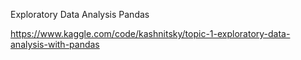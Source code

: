 Exploratory Data Analysis Pandas

https://www.kaggle.com/code/kashnitsky/topic-1-exploratory-data-analysis-with-pandas
